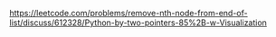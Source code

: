 https://leetcode.com/problems/remove-nth-node-from-end-of-list/discuss/612328/Python-by-two-pointers-85%2B-w-Visualization
